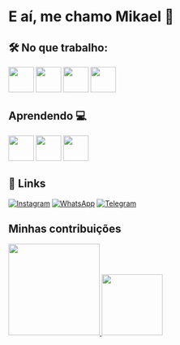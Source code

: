 # E aí, me chamo Mikael 👋

## 🛠 No que trabalho:
<div style="display:inline;">
  <img width="50" height="50" src="https://cdn.jsdelivr.net/gh/devicons/devicon/icons/html5/html5-original.svg" />  
  <img width="50" height="50" src="https://cdn.jsdelivr.net/gh/devicons/devicon/icons/javascript/javascript-plain.svg" />
  <img width="50" height="50" src="https://cdn.jsdelivr.net/gh/devicons/devicon/icons/css3/css3-plain-wordmark.svg" />
  <img width="50" height="50"src="https://cdn.jsdelivr.net/gh/devicons/devicon/icons/git/git-plain.svg" />          
<div/>    

## Aprendendo 💻

  <img width="50" height="50" src="https://cdn.jsdelivr.net/gh/devicons/devicon/icons/react/react-original-wordmark.svg" /> 
  <img width="50" height="50" src="https://cdn.jsdelivr.net/gh/devicons/devicon/icons/nodejs/nodejs-plain-wordmark.svg" />      
  <img width="50" height="50" src="https://cdn.jsdelivr.net/gh/devicons/devicon/icons/docker/docker-plain-wordmark.svg" />
  

## 🔗 Links
<a href="https://www.instagram.com/omikaeloo/" target="_blank">![Instagram](https://img.shields.io/badge/Instagram-%23E4405F.svg?style=for-the-badge&logo=Instagram&logoColor=white)<a>
<a href="https://wa.me/5521979727208">![WhatsApp](https://img.shields.io/badge/WhatsApp-25D366?style=for-the-badge&logo=whatsapp&logoColor=white)<a>
<a href="https://t.me/Mikaeldealves">![Telegram](https://img.shields.io/badge/Telegram-2CA5E0?style=for-the-badge&logo=telegram&logoColor=white)<a>

## Minhas contribuições
<div>
<a href="https://github.com/seu-usuário-aqui">
<img loading="lazy" height="180em" src="https://github-readme-stats.vercel.app/api?username=Mikaelo-dev&show_icons=true&theme=dracula&include_all_commits=true&count_private=true"/>
<img height="120em" src="https://github-readme-stats.vercel.app/api/top-langs/?username=Mikaelo-dev&layout=compact&theme=dracula"/>
</div>

          
    
